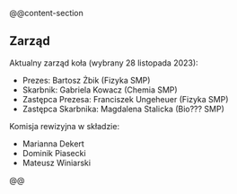 @@content-section
## Zarząd

Aktualny zarząd koła (wybrany 28 listopada 2023):
 * Prezes: Bartosz Żbik (Fizyka SMP)
 * Skarbnik: Gabriela Kowacz (Chemia SMP)
 * Zastępca Prezesa: Franciszek Ungeheuer (Fizyka SMP)
 * Zastępca Skarbnika: Magdalena Stalicka (Bio??? SMP)

Komisja rewizyjna w składzie:
 * Marianna Dekert
 * Dominik Piasecki
 * Mateusz Winiarski

@@

